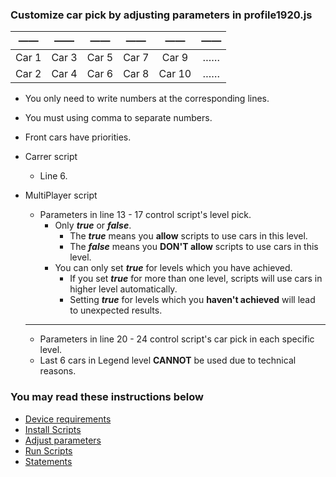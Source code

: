 ### Customize car pick by adjusting parameters in profile1920.js

|  ——   |  ——   |  ——   |  ——   |   ——   |  ——  |
| :---: | :---: | :---: | :---: | :----: | :--: |
| Car 1 | Car 3 | Car 5 | Car 7 | Car 9  |  ……  |
| Car 2 | Car 4 | Car 6 | Car 8 | Car 10 |  ……  |

* You only need to write numbers at the corresponding lines.

* You must using comma to separate numbers.

* Front cars have priorities.

- Carrer script

  - Line 6.

- MultiPlayer script

  - Parameters in line 13 - 17 control script's level pick.
    - Only ***true*** or ***false***. 
      - The ***true*** means you **allow** scripts to use cars in this level.
      - The ***false*** means you **DON'T allow** scripts to use cars in this level. 
    - You can only set ***true*** for levels which you have achieved.
      - If you set ***true*** for more than one level, scripts will use cars in higher level automatically.
      - Setting ***true*** for levels which you **haven't achieved** will lead to unexpected results.
  ---
  - Parameters in line 20 - 24 control script's car pick in each specific level.
  - Last 6 cars in Legend level **CANNOT** be used due to technical reasons.



### You may read these instructions below

* <a href="requirement.md">Device requirements</a>
* <a href="installation.md">Install Scripts</a>
* <a href="adjustment.md">Adjust parameters</a>
* <a href="run.md">Run Scripts</a>
* <a href="description.md">Statements</a>

